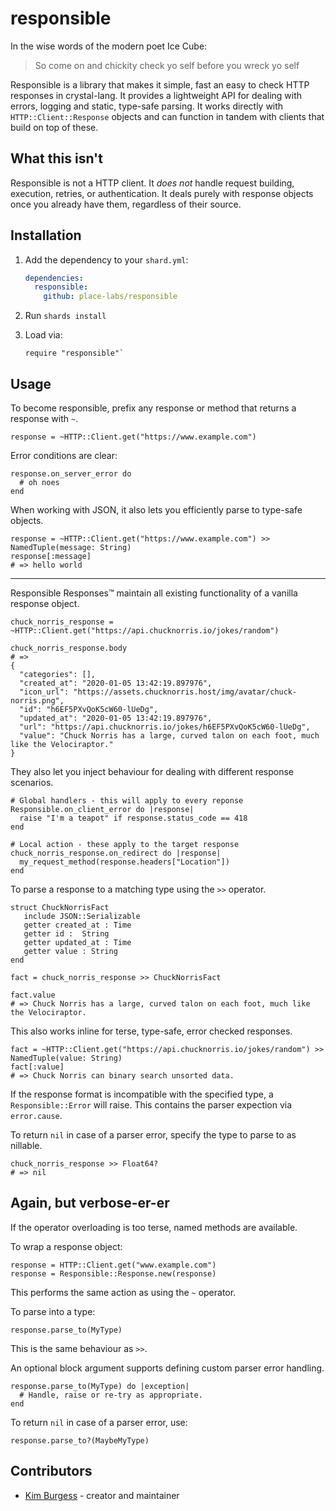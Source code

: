 # responsible

In the wise words of the modern poet Ice Cube:

> So come on and chickity check yo self before you wreck yo self

Responsible is a library that makes it simple, fast an easy to check HTTP responses in crystal-lang.
It provides a lightweight API for dealing with errors, logging and static, type-safe parsing.
It works directly with `HTTP::Client::Response` objects and can function in tandem with clients that build on top of these.


## What this isn't

Responsible is not a HTTP client.
It *does not* handle request building, execution, retries, or authentication.
It deals purely with response objects once you already have them, regardless of their source.


## Installation

1. Add the dependency to your `shard.yml`:

   ```yaml
   dependencies:
     responsible:
       github: place-labs/responsible
   ```

2. Run `shards install`

3. Load via:

   ```crystal
   require "responsible"`
   ```


## Usage

To become responsible, prefix any response or method that returns a response with `~`.
```crystal
response = ~HTTP::Client.get("https://www.example.com")
```

Error conditions are clear:
```crystal
response.on_server_error do
  # oh noes
end
```

When working with JSON, it also lets you efficiently parse to type-safe objects.
```crystal
response = ~HTTP::Client.get("https://www.example.com") >> NamedTuple(message: String)
response[:message]
# => hello world
```

---

Responsible Responses™ maintain all existing functionality of a vanilla response object.
```crystal
chuck_norris_response = ~HTTP::Client.get("https://api.chucknorris.io/jokes/random")

chuck_norris_response.body
# =>
{
  "categories": [],
  "created_at": "2020-01-05 13:42:19.897976",
  "icon_url": "https://assets.chucknorris.host/img/avatar/chuck-norris.png",
  "id": "h6EF5PXvQoK5cW60-lUeDg",
  "updated_at": "2020-01-05 13:42:19.897976",
  "url": "https://api.chucknorris.io/jokes/h6EF5PXvQoK5cW60-lUeDg",
  "value": "Chuck Norris has a large, curved talon on each foot, much like the Velociraptor."
}
```

They also let you inject behaviour for dealing with different response scenarios.
```crystal
# Global handlers - this will apply to every reponse
Responsible.on_client_error do |response|
  raise "I'm a teapot" if response.status_code == 418
end

# Local action - these apply to the target response
chuck_norris_response.on_redirect do |response|
  my_request_method(response.headers["Location"])
end
```

To parse a response to a matching type using the `>>` operator.
```crystal
struct ChuckNorrisFact
   include JSON::Serializable
   getter created_at : Time
   getter id :  String
   getter updated_at : Time
   getter value : String
end

fact = chuck_norris_response >> ChuckNorrisFact

fact.value
# => Chuck Norris has a large, curved talon on each foot, much like the Velociraptor.
```

This also works inline for terse, type-safe, error checked responses.
```crystal
fact = ~HTTP::Client.get("https://api.chucknorris.io/jokes/random") >> NamedTuple(value: String)
fact[:value]
# => Chuck Norris can binary search unsorted data.
```

If the response format is incompatible with the specified type, a `Responsible::Error` will raise.
This contains the parser expection via `error.cause`.

To return `nil` in case of a parser error, specify the type to parse to as nillable.
```crystal
chuck_norris_response >> Float64?
# => nil
```

## Again, but verbose-er-er

If the operator overloading is too terse, named methods are available.

To wrap a response object:
```crystal
response = HTTP::Client.get("www.example.com")
response = Responsible::Response.new(response)
```
This performs the same action as using the `~` operator.

To parse into a type:
```crystal
response.parse_to(MyType)
```
This is the same behaviour as `>>`.

An optional block argument supports defining custom parser error handling.
```crystal
response.parse_to(MyType) do |exception|
  # Handle, raise or re-try as appropriate.
end
```

To return `nil` in case of a parser error, use:
```crystal
response.parse_to?(MaybeMyType)
```

## Contributors

- [Kim Burgess](https://github.com/KimBurgess) - creator and maintainer
